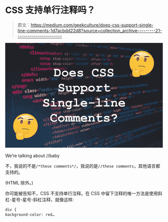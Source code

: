 # CSS 支持单行注释吗？

> 原文：<https://medium.com/geekculture/does-css-support-single-line-comments-1d7acbdd22d8?source=collection_archive---------21----------------------->

![](img/a2094d41e938cc9a0ccd9299a04f1139.png)

We’re talking about //baby

不，我说的不是`/*these comments*/`，我说的是`//these comments`，其他语言都支持的。

(HTML 除外。)

你可能被告知不，CSS 不支持单行注释。在 CSS 中留下注释的唯一方法是使用斜杠-星号-星号-斜杠注释，就像这样:

```
div {
background-color: red…
```